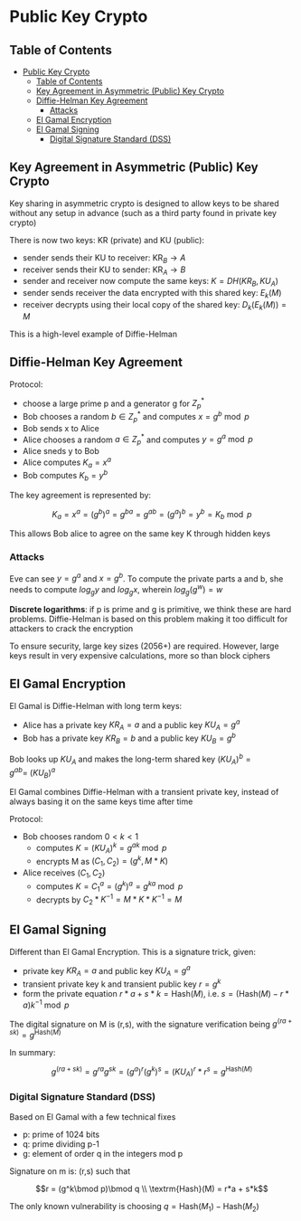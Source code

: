 # Public Key Crypto

## Table of Contents

- [Public Key Crypto](#public-key-crypto)
  - [Table of Contents](#table-of-contents)
  - [Key Agreement in Asymmetric (Public) Key Crypto](#key-agreement-in-asymmetric-public-key-crypto)
  - [Diffie-Helman Key Agreement](#diffie-helman-key-agreement)
    - [Attacks](#attacks)
  - [El Gamal Encryption](#el-gamal-encryption)
  - [El Gamal Signing](#el-gamal-signing)
    - [Digital Signature Standard (DSS)](#digital-signature-standard-dss)

## Key Agreement in Asymmetric (Public) Key Crypto

Key sharing in asymmetric crypto is designed to allow keys to be shared without any setup in advance (such as a third party found in private key crypto)

There is now two keys: KR (private) and KU (public):

- sender sends their KU to receiver: $\textrm{KR}_B \rightarrow A$
- receiver sends their KU to sender: $\textrm{KR}_A \rightarrow B$
- sender and receiver now compute the same keys: $K = DH(KR_B,KU_A)$
- sender sends receiver the data encrypted with this shared key: $E_k(M)$
- receiver decrypts using their local copy of the shared key: $D_k(E_k(M)) = M$

This is a high-level example of Diffie-Helman

## Diffie-Helman Key Agreement

Protocol:

- choose a large prime p and a generator g for $Z_p^*$
- Bob chooses a random $b \in Z_p^*$ and computes $x = g^b\bmod p$
- Bob sends x to Alice
- Alice chooses a random $a \in Z_p^*$ and computes $y = g^a\bmod p$
- Alice sneds y to Bob
- Alice computes $K_a = x^a$
- Bob computes $K_b = y^b$

The key agreement is represented by:

$$K_a = x^a = (g^b)^a = g^{ba} = g^{ab} = (g^a)^b = y^b = K_b\bmod p$$

This allows Bob alice to agree on the same key K through hidden keys

### Attacks

Eve can see $y = g^a$ and $x = g^b$. To compute the private parts a and b, she needs to compute $log_gy$ and $log_gx$, wherein $log_g(g^w) = w$

**Discrete logarithms**: if p is prime and g is primitive, we think these are hard problems. Diffie-Helman is based on this problem making it too difficult for attackers to crack the encryption

To ensure security, large key sizes (2056+) are required. However, large keys result in very expensive calculations, more so than block ciphers

## El Gamal Encryption

El Gamal is Diffie-Helman with long term keys:

- Alice has a private key $KR_A = a$ and a public key $KU_A = g^a$
- Bob has a private key $KR_B = b$ and a public key $KU_B = g^b$

Bob looks up $KU_A$ and makes the long-term shared key $(KU_A)^b = g^{ab} =\ (KU_B)^a$

El Gamal combines Diffie-Helman with a transient private key, instead of always basing it on the same keys time after time

Protocol:

- Bob chooses random $0<k<1$
  - computes $K = (KU_A)^k = g^{ak}\bmod p$
  - encrypts M as $(C_1,C_2) = (g^k, M*K)$
- Alice receives $(C_1,C_2)$
  - computes $K = C_1^a = (g^k)^a = g^{ka}\bmod p$
  - decrypts by $C_2*K^{-1} = M*K*K^{-1} = M$

## El Gamal Signing

Different than El Gamal Encryption. This is a signature trick, given:

- private key $KR_A = a$ and public key $KU_A = g^a$
- transient private key k and transient public key $r = g^k$
- form the private equation $r*a + s*k = \textrm{Hash}(M)$, i.e. $s = (\textrm{Hash}(M) - r*a)k^{-1}\bmod p$

The digital signature on M is (r,s), with the signature verification being $g^{(ra + sk)} = g^{\textrm{Hash}(M)}$

In summary:

$$g^{(ra + sk)} = g^{ra}g^{sk} = (g^a)^r(g^k)^s = (KU_A)^r * r^s = g^{\textrm{Hash}(M)}$$

### Digital Signature Standard (DSS)

Based on El Gamal with a few technical fixes

- p: prime of 1024 bits
- q: prime dividing p-1
- g: element of order q in the integers mod p
  
Signature on m is: (r,s) such that

$$r = (g^k\bmod p)\bmod q \\
\textrm{Hash}(M) = r*a + s*k$$

The only known vulnerability is choosing $q = \textrm{Hash}(M_1) - \textrm{Hash}(M_2)$
